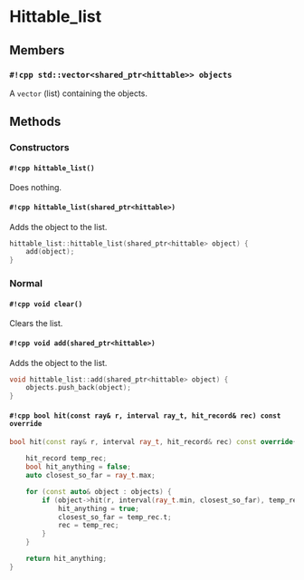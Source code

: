 # Hittable_list

## Members

### `#!cpp std::vector<shared_ptr<hittable>> objects`

A `vector` (list) containing the objects.

## Methods

### Constructors

#### `#!cpp hittable_list()`

Does nothing.

#### `#!cpp hittable_list(shared_ptr<hittable>)`

Adds the object to the list.

```cpp
hittable_list::hittable_list(shared_ptr<hittable> object) {
    add(object); 
}
```

### Normal

#### `#!cpp void clear()`

Clears the list.

#### `#!cpp void add(shared_ptr<hittable>)`

Adds the object to the list.

```cpp
void hittable_list::add(shared_ptr<hittable> object) {
    objects.push_back(object);
}
```

#### `#!cpp bool hit(const ray& r, interval ray_t, hit_record& rec) const override`

```cpp
bool hit(const ray& r, interval ray_t, hit_record& rec) const override{

	hit_record temp_rec;
	bool hit_anything = false;
	auto closest_so_far = ray_t.max;

	for (const auto& object : objects) {
		if (object->hit(r, interval(ray_t.min, closest_so_far), temp_rec)) {
			hit_anything = true;
			closest_so_far = temp_rec.t;
			rec = temp_rec;
		}
	}

	return hit_anything;
}
```